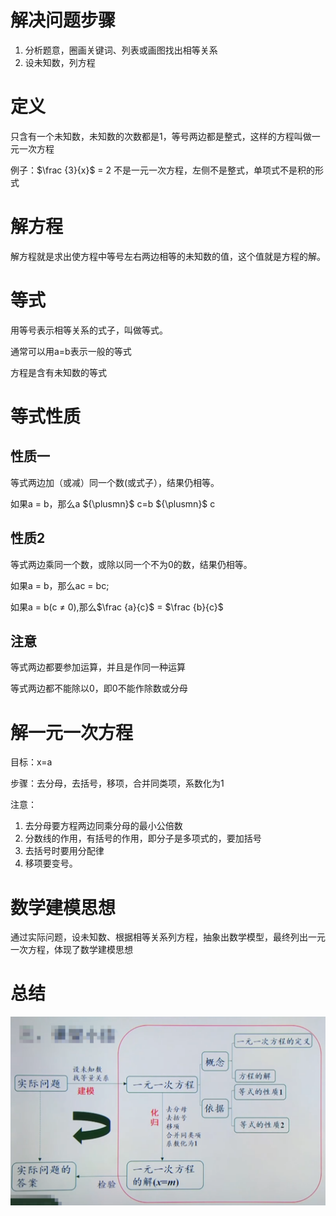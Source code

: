# 解决问题步骤
1. 分析题意，圈画关键词、列表或画图找出相等关系
2. 设未知数，列方程

# 定义
只含有一个未知数，未知数的次数都是1，等号两边都是整式，这样的方程叫做一元一次方程

例子：$\frac {3}{x}$ = 2 不是一元一次方程，左侧不是整式，单项式不是积的形式

# 解方程
解方程就是求出使方程中等号左右两边相等的未知数的值，这个值就是方程的解。

# 等式
用等号表示相等关系的式子，叫做等式。

通常可以用a=b表示一般的等式

方程是含有未知数的等式

# 等式性质
## 性质一 
等式两边加（或减）同一个数(或式子），结果仍相等。
   
如果a = b，那么a ${\plusmn}$ c=b ${\plusmn}$ c

## 性质2
等式两边乘同一个数，或除以同一个不为0的数，结果仍相等。

如果a = b，那么ac = bc;

如果a = b(c ${\ne}$ 0),那么$\frac {a}{c}$ = $\frac {b}{c}$

## 注意
等式两边都要参加运算，并且是作同一种运算

等式两边都不能除以0，即0不能作除数或分母

# 解一元一次方程
目标：x=a

步骤：去分母，去括号，移项，合并同类项，系数化为1

注意：
1. 去分母要方程两边同乘分母的最小公倍数 
2. 分数线的作用，有括号的作用，即分子是多项式的，要加括号
3. 去括号时要用分配律
4. 移项要变号。

# 数学建模思想
通过实际问题，设未知数、根据相等关系列方程，抽象出数学模型，最终列出一元一次方程，体现了数学建模思想

# 总结
![alt 知识结构图](../pic/一元一次方程知识结构图.png)
